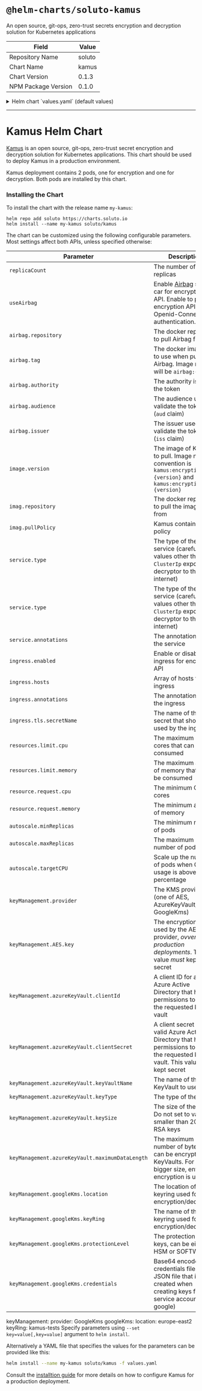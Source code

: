 # `@helm-charts/soluto-kamus`

An open source, git-ops, zero-trust secrets encryption and decryption solution for Kubernetes applications

| Field               | Value  |
| ------------------- | ------ |
| Repository Name     | soluto |
| Chart Name          | kamus  |
| Chart Version       | 0.1.3  |
| NPM Package Version | 0.1.0  |

<details>

<summary>Helm chart `values.yaml` (default values)</summary>

```yaml
# Default values for kamus.
# This is a YAML-formatted file.
# Declare variables to be passed into your templates.
replicaCount: 1
useAirbag: false
airbag:
  repository: soluto
  tag: 0.8
image:
  version: 0.1.1.0
  repository: soluto
  pullPolicy: IfNotPresent
service:
  type: ClusterIP
  annotations:
    prometheus.io/scrape: 'true'
ingress:
  enabled: false
resources:
  limits:
    cpu: 500m
    memory: 600Mi
  requests:
    cpu: 100m
    memory: 128Mi
autoscale:
  minReplicas: 2
  maxReplicas: 10
  targetCPU: 50
keyManagement:
  provider: AESKey
  AES:
    key: rWnWbaFutavdoeqUiVYMNJGvmjQh31qaIej/vAxJ9G0=
```

</details>

---

# Kamus Helm Chart

[Kamus](https://github.com/Soluto/kamus) is an open source, git-ops, zero-trust secret encryption and decryption solution for Kubernetes applications.
This chart should be used to deploy Kamus in a production environment.

Kamus deployment contains 2 pods, one for encryption and one for decryption. Both pods are installed by this chart.

### Installing the Chart

To install the chart with the release name `my-kamus`:

```
helm repo add soluto https://charts.soluto.io
helm install --name my-kamus soluto/kamus
```

The chart can be customized using the following configurable parameters. Most settings affect both APIs, unless specified otherwise:

| Parameter                                       | Description                                                                                                                                         | Default                                        |
| ----------------------------------------------- | --------------------------------------------------------------------------------------------------------------------------------------------------- | ---------------------------------------------- |
| `replicaCount`                                  | The number of replicas                                                                                                                              | 1                                              |
| `useAirbag`                                     | Enable [Airbag](https://github.com/Soluto/airbag) side car for encryption API. Enable to protect encryption API with Openid-Connect authentication. | `false`                                        |
| `airbag.repository`                             | The docker repository to pull Airbag from.                                                                                                          | `soluto`                                       |
| `airbag.tag`                                    | The docker image tag to use when pulling Airbag. Image name will be `airbag:{tag}`.                                                                 | `soluto`                                       |
| `airbag.authority`                              | The authority issueing the token                                                                                                                    |
| `airbag.audience`                               | The audience used to validate the token (`aud` claim)                                                                                               |
| `airbag.issuer`                                 | The issuer used to validate the token (`iss` claim)                                                                                                 |
| `image.version`                                 | The image of Kamus to pull. Image naming convention is `kamus:encryption-{version}` and `kamus:encryption-{version}`                                | `0.1.1.0`                                      |
| `imag.repository`                               | The docker repository to pull the images from                                                                                                       | `soluto`                                       |
| `imag.pullPolicy`                               | Kamus containers pull policy                                                                                                                        | `IfNotPresent`                                 |
| `service.type`                                  | The type of the service (careful, values other than `ClusterIp` expose the decryptor to the internet)                                               | `ClusterIp`                                    |
| `service.type`                                  | The type of the service (careful, values other than `ClusterIp` expose the decryptor to the internet)                                               | `ClusterIp`                                    |
| `service.annotations`                           | The annotations for the service                                                                                                                     | `prometheus.io/scrape: "true"`                 |
| `ingress.enabled`                               | Enable or disable ingress for encryptor API                                                                                                         | `false`                                        |
| `ingress.hosts`                                 | Array of hosts for the ingress                                                                                                                      |
| `ingress.annotations`                           | The annotations for the ingress                                                                                                                     |
| `ingress.tls.secretName`                        | The name of the TLS secret that should be used by the ingress                                                                                       |
| `resources.limit.cpu`                           | The maximum CPU cores that can be consumed                                                                                                          | `500m`                                         |
| `resources.limit.memory`                        | The maximum amount of memory that can be consumed                                                                                                   | `600Mi`                                        |
| `resource.request.cpu`                          | The minimum CPU cores                                                                                                                               | `100m`                                         |
| `resource.request.memory`                       | The minimum amount of memory                                                                                                                        | `128Mi`                                        |
| `autoscale.minReplicas`                         | The minimum number of pods                                                                                                                          | 2                                              |
| `autoscale.maxReplicas`                         | The maximum number of pods                                                                                                                          | 10                                             |
| `autoscale.targetCPU`                           | Scale up the numnber of pods when CPU usage is above this percentage                                                                                | 50                                             |
| `keyManagement.provider`                        | The KMS provider (one of AES, AzureKeyVault, GoogleKms)                                                                                             | AES                                            |
| `keyManagement.AES.key`                         | The encryption key used by the AES provider, _ovveride for production deployments_. This value _must_ kept secret                                   | `rWnWbaFutavdoeqUiVYMNJGvmjQh31qaIej/vAxJ9G0=` |
| `keyManagement.azureKeyVault.clientId`          | A client ID for a valid Azure Active Directory that has permissions to access the requested key vault                                               |
| `keyManagement.azureKeyVault.clientSecret`      | A client secret for a valid Azure Active Directory that has permissions to access the requested key vault. This value _must_ kept secret            |
| `keyManagement.azureKeyVault.keyVaultName`      | The name of the KeyVault to use                                                                                                                     |
| `keyManagement.azureKeyVault.keyType`           | The type of the keys                                                                                                                                | `RSA-HSM`                                      |
| `keyManagement.azureKeyVault.keySize`           | The size of the keys. Do not set to values smaller than 2048 for RSA keys                                                                           | `2048`                                         |
| `keyManagement.azureKeyVault.maximumDataLength` | The maximum number of bytes that can be encrypted by KeyVaults. For data in bigger size, envelope encryption is used.                               | `214`                                          |
| `keyManagement.googleKms.location`              | The location of the keyring used for encryption/decryption                                                                                          |
| `keyManagement.googleKms.keyRing`               | The name of the keyring used for encryption/decryption                                                                                              |
| `keyManagement.googleKms.protectionLevel`       | The protection of the keys, can be either HSM or SOFTWARE                                                                                           | HSM                                            |
| `keyManagement.googleKms.credentials`           | Base64 encoded credentials files (the JSON file that is created when creating keys for service account on google)                                   |

keyManagement:
provider: GoogleKms
googleKms:
location: europe-east2
keyRing: kamus-tests
Specify parameters using `--set key=value[,key=value]` argument to `helm install`.

Alternatively a YAML file that specifies the values for the parameters can be provided like this:

```bash
helm install --name my-kamus soluto/kamus -f values.yaml
```

Consult the [installtion guide](https://github.com/Soluto/kamus/blob/master/docs/install.md) for more details on how to configure Kamus for a production deployment.
